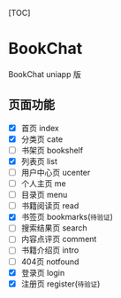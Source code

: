 [TOC]

# BookChat

BookChat uniapp 版

## 页面功能

- [x] 首页 index
- [x] 分类页 cate
- [ ] 书架页 bookshelf
- [x] 列表页 list
- [ ] 用户中心页 ucenter
- [ ] 个人主页 me
- [ ] 目录页 menu
- [ ] 书籍阅读页 read
- [x] 书签页 bookmarks(`待验证`)
- [ ] 搜索结果页 search
- [ ] 内容点评页 comment
- [ ] 书籍介绍页 intro
- [ ] 404页 notfound
- [x] 登录页 login
- [x] 注册页 register(`待验证`)